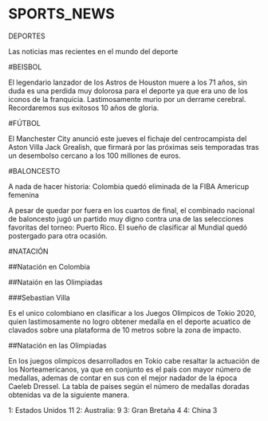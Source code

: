 # SPORTS_NEWS
DEPORTES

Las noticias mas recientes en el mundo del deporte

#BEISBOL

El legendario lanzador de los Astros de Houston muere a los 71 años, sin duda es una perdida muy dolorosa para el deporte 
ya que era uno de los iconos de la franquicia. Lastimosamente murio por un derrame cerebral. Recordaremos sus exitosos 10 años de gloria.

#FÚTBOL

El Manchester City anunció este jueves el fichaje del centrocampista del Aston Villa Jack Grealish, 
que firmará por las próximas seis temporadas tras un desembolso cercano a los 100 millones de euros.

#BALONCESTO

A nada de hacer historia: Colombia quedó eliminada de la FIBA Americup femenina

A pesar de quedar por fuera en los cuartos de final, el combinado nacional de baloncesto jugó un partido muy digno
 contra una de las selecciones favoritas del torneo: Puerto Rico. El sueño de clasificar al Mundial quedó postergado para otra ocasión.

#NATACIÓN

##Natación en Colombia 

##Nataión en las Olimpiadas 

###Sebastian Villa 

Es el unico colombiano en clasificar a los Juegos Olimpicos de Tokio 2020, quien lastimosamente no logro obtener medalla en el 
deporte acuatico de clavados sobre una plataforma de 10 metros sobre la zona de impacto. 

##Natación en las Olimpiadas

En los juegos olimpicos desarrollados en Tokio cabe resaltar la actuación de los Norteamericanos, ya que en conjunto es el país 
con mayor número de medallas, ademas de contar en sus con el mejor nadador de la época Caeleb Dressel. 
La tabla de paises según el número de medallas doradas obtenidas va de la siguiente manera.

1: Estados Unidos 11
2: Australia:     9
3: Gran Bretaña   4
4: China          3

